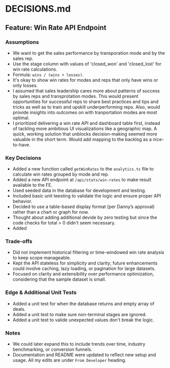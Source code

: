 # DECISIONS.md

## Feature: Win Rate API Endpoint

### Assumptions

- We want to get the sales performance by transporation mode and by the sales rep.
- Use the stage column with values of 'closed_won' and 'closed_lost' for win rate calculations.
- Formula: `wins / (wins + losses)`.
- It's okay to show win rates for modes and reps that only have wins or only losses.
- I assumed that sales leadership cares more about patterns of success by sales reps and transprotation modes. This would present opportunities for successful reps to share best practices and tips and tricks as well as to train and upskill underperforming reps. Also, would provide insights into outcomes on with tranportation modes are most optimal.
- I prioritized delivering a win rate API and dashboard table first, instead of tackling more ambitious UI visualizations like a geographic map. A quick, working solution that unblocks decision-making seemed more valuable in the short term. Would add mapping to the backlog as a nice-to-have.

### Key Decisions

- Added a new function called `getWinRates` to the `analytics.ts` file to calculate win rates grouped by mode and rep.
- Added a new API endpoint at `/api/stats/win-rates` to make result available to the FE.
- Used seeded data in the database for development and testing.
- Included basic unit teesting to validate the logic and ensure proper API behavior.
- Decided to use a table-based display format (per Danny’s approval) rather than a chart or graph for now.
- Thought about adding additional devide by zero testing but since the code checks for total > 0 didn't seem necessary.
- Added

### Trade-offs

- Did not implement historical filtering or time-windowed win rate analysis to keep scope manageable.
- Kept the API stateless for simplicity and clarity; future enhancements could involve caching, lazy loading, or pagination for large datasets.
- Focused on clarity and extensibility over performance optimization, considering that the sample dataset is small.

### Edge & Additional Unit Tests

- Added a unit test for when the database returns and empty array of deals.
- Added a unit test to make sure non-terminal stages are ignored.
- Added a unit test to valide unexpected values don't break the logic.

### Notes

- We could later expand this to include trends over time, industry benchmarking, or conversion funnels.
- Documentation and README were updated to reflect new setup and usage. All my edits are under `From Developer` heading.
